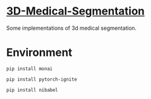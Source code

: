 # [3D-Medical-Segmentation](https://github.com/YMZ1998/3D-Medical-Segmentation)
Some implementations of 3d medical segmentation.


# Environment

```
pip install monai
```

```
pip install pytorch-ignite
```

```
pip install nibabel
```